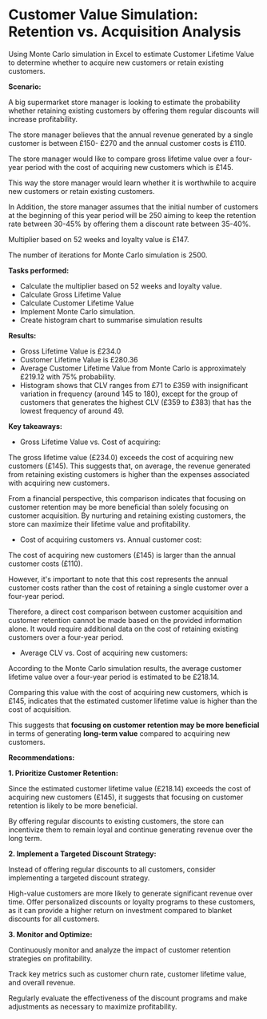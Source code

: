 # Customer Value Simulation: Retention vs. Acquisition Analysis 
Using Monte Carlo simulation in Excel to estimate Customer Lifetime Value to determine whether to acquire new customers or retain existing customers.

**Scenario:**

A big supermarket store manager is looking to estimate the probability whether retaining existing customers by offering them regular discounts will increase profitability. 

The store manager believes that the annual revenue generated by a single customer is between £150- £270 and the annual customer costs is £110.

The store manager would like to compare gross lifetime value over a four-year period with the cost of acquiring new customers which is £145.

This way the store manager would learn whether it is worthwhile to acquire new customers or retain existing customers. 

In Addition, the store manager assumes that the initial number of customers at the beginning of this year period will be 250 aiming to keep the retention rate between 30-45% by offering them a discount rate between 35-40%.

Multiplier based on 52 weeks and loyalty value is £147.

The number of iterations for Monte Carlo simulation is 2500.

**Tasks performed:**
- Calculate the multiplier based on 52 weeks and loyalty value.
- Calculate Gross Lifetime Value
- Calculate Customer Lifetime Value
- Implement Monte Carlo simulation.
- Create histogram chart to summarise simulation results

**Results:**
- Gross Lifetime Value is £234.0
- Customer Lifetime Value is £280.36
- Average Customer Lifetime Value from Monte Carlo is approximately £219.12 with 75% probability.
- Histogram shows that CLV ranges from £71 to £359 with insignificant variation in frequency (around 145 to 180), except for the group of customers that generates the highest CLV (£359 to £383) that has the lowest frequency of around 49.

**Key takeaways:**

* Gross Lifetime Value vs. Cost of acquiring:

The gross lifetime value (£234.0) exceeds the cost of acquiring new customers (£145). This suggests that, on average, the revenue generated from retaining existing customers is higher than the expenses associated with acquiring new customers.

From a financial perspective, this comparison indicates that focusing on customer retention may be more beneficial than solely focusing on customer acquisition. By nurturing and retaining existing customers, the store can maximize their lifetime value and profitability.

* Cost of acquiring customers vs. Annual customer cost:

The cost of acquiring new customers (£145) is larger than the annual customer costs (£110).

However, it's important to note that this cost represents the annual customer costs rather than the cost of retaining a single customer over a four-year period.

Therefore, a direct cost comparison between customer acquisition and customer retention cannot be made based on the provided information alone. It would require additional data on the cost of retaining existing customers over a four-year period.

* Average CLV vs. Cost of acquiring new customers:

According to the Monte Carlo simulation results, the average customer lifetime value over a four-year period is estimated to be £218.14.

Comparing this value with the cost of acquiring new customers, which is £145, indicates that the estimated customer lifetime value is higher than the cost of acquisition. 

This suggests that **focusing on customer retention may be more beneficial** in terms of generating **long-term value** compared to acquiring new customers.


**Recommendations:**

**1. Prioritize Customer Retention:** 

Since the estimated customer lifetime value (£218.14) exceeds the cost of acquiring new customers (£145), it suggests that focusing on customer retention is likely to be more beneficial. 

By offering regular discounts to existing customers, the store can incentivize them to remain loyal and continue generating revenue over the long term.

**2. Implement a Targeted Discount Strategy:** 

Instead of offering regular discounts to all customers, consider implementing a targeted discount strategy. 

High-value customers are more likely to generate significant revenue over time. Offer personalized discounts or loyalty programs to these customers, as it can provide a higher return on investment compared to blanket discounts for all customers.

**3. Monitor and Optimize:** 

Continuously monitor and analyze the impact of customer retention strategies on profitability. 

Track key metrics such as customer churn rate, customer lifetime value, and overall revenue. 

Regularly evaluate the effectiveness of the discount programs and make adjustments as necessary to maximize profitability.
